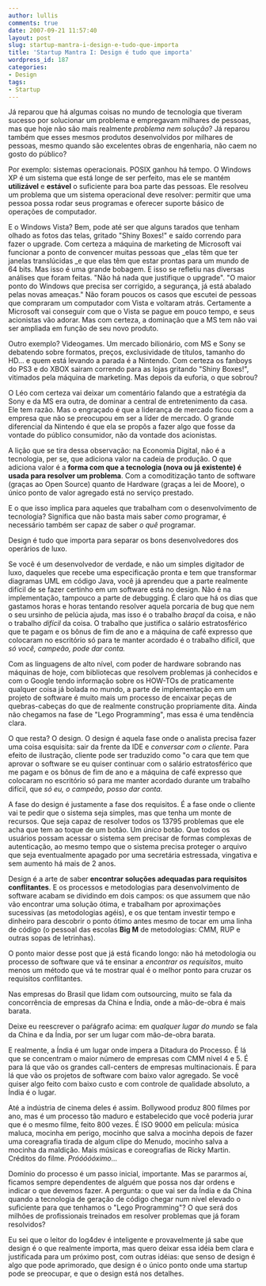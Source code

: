 ```yaml
---
author: lullis
comments: true
date: 2007-09-21 11:57:40
layout: post
slug: startup-mantra-i-design-e-tudo-que-importa
title: 'Startup Mantra I: Design é tudo que importa'
wordpress_id: 187
categories:
- Design
tags:
- Startup
---
```


Já reparou que há algumas coisas no mundo de tecnologia que tiveram sucesso por solucionar um problema e empregavam milhares de pessoas, mas que hoje não são mais realmente _problema nem solução_? Já reparou também que esses mesmos produtos desenvolvidos por milhares de pessoas, mesmo quando são excelentes obras de engenharia, não caem no gosto do público?

Por exemplo: sistemas operacionais. POSIX ganhou há tempo. O Windows XP é um sistema que está longe de ser perfeito, mas ele se mantém **utilizável** e **estável** o suficiente para boa parte das pessoas. Ele resolveu um problema que um sistema operacional deve resolver: permitir que uma pessoa possa rodar seus programas e oferecer suporte básico de operações de computador.

E o Windows Vista? Bem, pode até ser que alguns tarados que tenham olhado as fotos das telas, gritado "Shiny Boxes!" e saído correndo para fazer o upgrade. Com certeza a máquina de marketing de Microsoft vai funcionar a ponto de convencer muitas pessoas que _elas têm que ter janelas translúcidas _e que elas têm que estar prontas para um mundo de 64 bits. Mas isso é uma grande bobagem. E isso se refletiu nas diversas análises que foram feitas. "Não há nada que justifique o upgrade". "O maior ponto do Windows que precisa ser corrigido, a segurança, já está abalado pelas novas ameaças." Não foram poucos os casos que escutei de pessoas que compraram um computador com Vista e voltaram atrás. Certamente a Microsoft vai conseguir com que o Vista se pague em pouco tempo, e seus acionistas vão adorar. Mas com certeza, a dominação que a MS tem não vai ser ampliada em função de seu novo produto.

Outro exemplo? Videogames. Um mercado bilionário, com MS e Sony se debatendo sobre formatos, preços, exclusividade de títulos, tamanho do HD... e quem está levando a parada é a Nintendo. Com certeza os fanboys do PS3 e do XBOX sairam correndo para as lojas gritando "Shiny Boxes!", vitimados pela máquina de marketing. Mas depois da euforia, o que sobrou?

O Léo com certeza vai deixar um comentário falando que a estratégia da Sony e da MS era outra, de dominar a central de entretenimento da casa. Ele tem razão. Mas o engraçado é que a liderança de mercado ficou com a empresa que não se preocupou em ser a líder de mercado. O grande diferencial da Nintendo é que ela se propôs a fazer algo que fosse da vontade do público consumidor, não da vontade dos acionistas.

A lição que se tira dessa observação: na Economia Digital, não é a tecnologia, per se, que adiciona valor na cadeia de produção. O que adiciona valor é a **forma com que a tecnologia (nova ou já existente) é usada para resolver um problema**. Com a comoditização tanto de software (graças ao Open Source) quanto de Hardware (graças a lei de Moore), o único ponto de valor agregado está no serviço prestado.

E o que isso implica para aqueles que trabalham com o desenvolvimento de tecnologia? Significa que não basta mais saber _como_ programar, é necessário também ser capaz de saber _o quê_ programar.

Design é tudo que importa para separar os bons desenvolvedores dos operários de luxo.

Se você é um desenvolvedor de verdade, e não um simples digitador de luxo, daqueles que recebe uma especificação pronta e tem que transformar diagramas UML em código Java, você já aprendeu que a parte realmente difícil de se fazer certinho em um software está no design. Não é na implementação, tampouco a parte de debugging. É claro que há os dias que gastamos horas e horas tentando resolver aquela porcaria de bug que nem o seu ursinho de pelúcia ajuda, mas isso é o trabalho _braçal_ da coisa, e não o trabalho _difícil_ da coisa. O trabalho que justifica o salário estratosférico que te pagam e os bônus de fim de ano e a máquina de café expresso que colocaram no escritório só para te manter acordado é o trabalho difícil, que _só você, campeão, pode dar conta._

Com as linguagens de alto nível, com poder de hardware sobrando nas máquinas de hoje, com bibliotecas que resolvem problemas já conhecidos e com o Google tendo informação sobre os HOW-TOs de praticamente qualquer coisa já bolada no mundo, a parte de implementação em um projeto de software é muito mais um processo de encaixar peças de quebras-cabeças do que de realmente construção propriamente dita. Ainda não chegamos na fase de "Lego Programming", mas essa é uma tendência clara.

O que resta? O design. O design é aquela fase onde o analista precisa fazer uma coisa esquisita: sair da frente da IDE e _conversar com o cliente_. Para efeito de ilustração, cliente pode ser traduzido como "o cara que tem que aprovar o software se eu quiser continuar com o salário estratosférico que me pagam e os bônus de fim de ano e a máquina de café expresso que colocaram no escritório só para me manter acordado durante um trabalho difícil, que _só eu, o campeão, posso dar conta._

A fase do design é justamente a fase dos requisitos. É a fase onde o cliente vai te pedir que o sistema seja simples, mas que tenha um monte de recursos. Que seja capaz de resolver todos os 13795 problemas que ele acha que tem ao toque de um botão. Um _único_ botão. Que todos os usuários possam  acessar o sistema sem precisar de formas complexas de autenticação, ao mesmo tempo que o sistema precisa proteger o arquivo que seja eventualmente apagado por uma secretária estressada, vingativa e sem aumento há mais de 2 anos.

Design é a arte de saber **encontrar soluções adequadas para requisitos conflitantes**. E os processos e metodologias para desenvolvimento de software acabam se dividindo em dois campos: os que assumem que não vão encontrar uma solução ótima, e trabalham por aproximações sucessivas (as metodologias agéis), e os que tentam investir tempo e dinheiro para descobrir o ponto ótimo antes mesmo de tocar em uma linha de código (o pessoal das escolas **Big M** de metodologias: CMM, RUP e outras sopas de letrinhas).

O ponto maior desse post que já está ficando longo: não há metodologia ou processo de software que vá te ensinar a _encontrar os requisitos_, muito menos um método que vá te mostrar qual é o melhor ponto para cruzar os requisitos conflitantes.

Nas empresas do Brasil que lidam com outsourcing, muito se fala da concorrência de empresas da China e Índia, onde a mão-de-obra é mais barata.

Deixe eu reescrever o paŕágrafo acima: em _qualquer lugar do mundo_ se fala da China e da Índia, por ser um lugar com mão-de-obra barata.

E realmente, a Índia é um lugar onde impera a Ditadura do Processo. É lá que se concentram o maior número de empresas com CMM nível 4 e 5. É para lá que vão os grandes call-centers de empresas multinacionais. É para lá que vão os projetos de software com baixo valor agregado. Se você quiser algo feito com baixo custo e com controle de qualidade absoluto, a Índia é o lugar.

Até a indústria de cinema deles é assim. Bollywood produz 800 filmes por ano, mas é um processo tão maduro e estabelecido que você poderia jurar que é o mesmo filme, feito 800 vezes. É ISO 9000 em película:  música maluca, mocinha em perigo, mocinho que salva a mocinha depois de fazer uma coreagrafia tirada de algum clipe do Menudo, mocinho salva a mocinha da maldição. Mais músicas e coreografias de Ricky Martin. Créditos do filme. _Próóóóóximo..._

Domínio do processo é um passo inicial, importante. Mas se pararmos aí, ficamos sempre dependentes de alguém que possa nos dar ordens e indicar o que devemos fazer.  A pergunta: o que vai ser da Índia e da China quando a tecnologia de geração de código chegar num nível elevado o suficiente para que tenhamos o "Lego Programming"? O que será dos milhões de profissionais treinados em resolver problemas que já foram resolvidos?

Eu sei que o leitor do log4dev é inteligente e provavelmente já sabe que design é o que realmente importa, mas quero deixar essa idéia bem clara e justificada para um próximo post, com outras idéias: que senso de design é algo que pode aprimorado, que design é o único ponto onde uma startup pode se preocupar, e que o design está nos detalhes.
